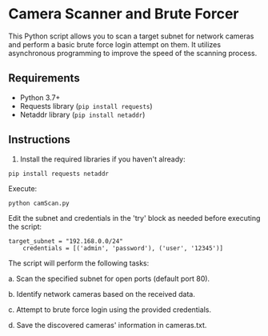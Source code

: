 # Camera Scanner and Brute Forcer

This Python script allows you to scan a target subnet for network cameras and perform a basic brute force login attempt on them. It utilizes asynchronous programming to improve the speed of the scanning process.

## Requirements

- Python 3.7+
- Requests library (`pip install requests`)
- Netaddr library (`pip install netaddr`)

## Instructions 

1. Install the required libraries if you haven't already:

```
pip install requests netaddr
```

Execute:

```
python camScan.py
```

Edit the subnet and credentials in the 'try' block as needed before executing the script:

```
target_subnet = "192.168.0.0/24"
    credentials = [('admin', 'password'), ('user', '12345')]
```

The script will perform the following tasks:

a. Scan the specified subnet for open ports (default port 80).

b. Identify network cameras based on the received data.

c. Attempt to brute force login using the provided credentials.

d. Save the discovered cameras' information in cameras.txt.
